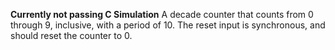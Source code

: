 **Currently not passing C Simulation**
A decade counter that counts from 0 through 9, inclusive, with a period of 10. The reset input is synchronous, and should reset the counter to 0.
